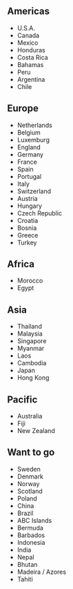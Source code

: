 ## Americas
 - U.S.A.
 - Canada
 - Mexico
 - Honduras
 - Costa Rica
 - Bahamas
 - Peru
 - Argentina
 - Chile

## Europe
 - Netherlands
 - Belgium
 - Luxemburg
 - England
 - Germany
 - France
 - Spain
 - Portugal
 - Italy
 - Switzerland
 - Austria
 - Hungary
 - Czech Republic
 - Croatia
 - Bosnia
 - Greece
 - Turkey

## Africa
 - Morocco
 - Egypt

## Asia
 - Thailand
 - Malaysia
 - Singapore
 - Myanmar
 - Laos
 - Cambodia
 - Japan
 - Hong Kong

## Pacific
 - Australia
 - Fiji
 - New Zealand




## Want to go
 - Sweden
 - Denmark
 - Norway
 - Scotland
 - Poland
 - China
 - Brazil
 - ABC Islands
 - Bermuda
 - Barbados
 - Indonesia
 - India
 - Nepal
 - Bhutan
 - Madeira / Azores
 - Tahiti
